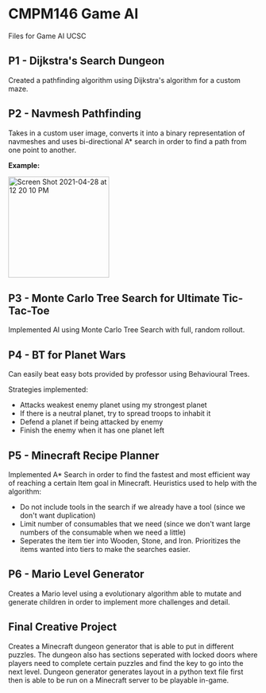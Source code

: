 # CMPM146 Game AI
Files for Game AI UCSC

## P1 - Dijkstra's Search Dungeon

Created a pathfinding algorithm using Dijkstra's algorithm for a custom maze. 

## P2 - Navmesh Pathfinding

Takes in a custom user image, converts it into a binary representation of navmeshes and uses bi-directional A* search in order to find a path from one point to another.

**Example:**

<img width="203" alt="Screen Shot 2021-04-28 at 12 20 10 PM" src="https://user-images.githubusercontent.com/35155820/116460632-1df3ce00-a81c-11eb-90df-7b895dfcb002.png">

## P3 - Monte Carlo Tree Search for Ultimate Tic-Tac-Toe

Implemented AI using Monte Carlo Tree Search with full, random rollout. 

## P4 - BT for Planet Wars

Can easily beat easy bots provided by professor using Behavioural Trees.

Strategies implemented:
- Attacks weakest enemy planet using my strongest planet
- If there is a neutral planet, try to spread troops to inhabit it
- Defend a planet if being attacked by enemy
- Finish the enemy when it has one planet left

## P5 - Minecraft Recipe Planner

Implemented A* Search in order to find the fastest and most efficient way of reaching a certain Item goal in Minecraft.
Heuristics used to help with the algorithm:
- Do not include tools in the search if we already have a tool (since we don't want duplication)
- Limit number of consumables that we need (since we don't want large numbers of the consumable when we need a little)
- Seperates the item tier into Wooden, Stone, and Iron. Prioritizes the items wanted into tiers to make the searches easier.

## P6 - Mario Level Generator

Creates a Mario level using a evolutionary algorithm able to mutate and generate children in order to implement more challenges and detail.

## Final Creative Project

Creates a Minecraft dungeon generator that is able to put in different puzzles. The dungeon also has sections seperated with locked doors where players need to 
complete certain puzzles and find the key to go into the next level. Dungeon generator generates layout in a python text file first then is able to be run on a 
Minecraft server to be playable in-game.



